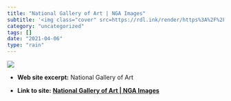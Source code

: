 ```yaml
---
title: "National Gallery of Art | NGA Images"
subtitle: '<img class="cover" src=https://rdl.ink/render/https%3A%2F%2Fimages.nga.gov%2Fen%2Fpage%2Fshow_home_p...'
category: "uncategorized"
tags: []
date: "2021-04-06"
type: "rain"
---
```

<img class="cover" src=https://rdl.ink/render/https%3A%2F%2Fimages.nga.gov%2Fen%2Fpage%2Fshow_home_page.html>



* **Web site excerpt:** National Gallery of Art

* **Link to site:** **[National Gallery of Art | NGA Images](https://images.nga.gov/en/page/show_home_page.html)**